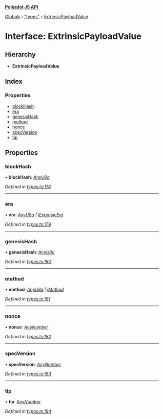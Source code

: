 **[Polkadot JS API](../README.md)**

[Globals](../globals.md) › [&quot;types&quot;](../modules/_types_.md) › [ExtrinsicPayloadValue](_types_.extrinsicpayloadvalue.md)

# Interface: ExtrinsicPayloadValue

## Hierarchy

* **ExtrinsicPayloadValue**

## Index

### Properties

* [blockHash](_types_.extrinsicpayloadvalue.md#blockhash)
* [era](_types_.extrinsicpayloadvalue.md#era)
* [genesisHash](_types_.extrinsicpayloadvalue.md#genesishash)
* [method](_types_.extrinsicpayloadvalue.md#method)
* [nonce](_types_.extrinsicpayloadvalue.md#nonce)
* [specVersion](_types_.extrinsicpayloadvalue.md#specversion)
* [tip](_types_.extrinsicpayloadvalue.md#tip)

## Properties

###  blockHash

• **blockHash**: *[AnyU8a](../modules/_types_.md#anyu8a)*

*Defined in [types.ts:178](https://github.com/polkadot-js/api/blob/d1105c8/packages/types/src/types.ts#L178)*

___

###  era

• **era**: *[AnyU8a](../modules/_types_.md#anyu8a) | [IExtrinsicEra](_types_.iextrinsicera.md)*

*Defined in [types.ts:179](https://github.com/polkadot-js/api/blob/d1105c8/packages/types/src/types.ts#L179)*

___

###  genesisHash

• **genesisHash**: *[AnyU8a](../modules/_types_.md#anyu8a)*

*Defined in [types.ts:180](https://github.com/polkadot-js/api/blob/d1105c8/packages/types/src/types.ts#L180)*

___

###  method

• **method**: *[AnyU8a](../modules/_types_.md#anyu8a) | [IMethod](_types_.imethod.md)*

*Defined in [types.ts:181](https://github.com/polkadot-js/api/blob/d1105c8/packages/types/src/types.ts#L181)*

___

###  nonce

• **nonce**: *[AnyNumber](../modules/_types_.md#anynumber)*

*Defined in [types.ts:182](https://github.com/polkadot-js/api/blob/d1105c8/packages/types/src/types.ts#L182)*

___

###  specVersion

• **specVersion**: *[AnyNumber](../modules/_types_.md#anynumber)*

*Defined in [types.ts:183](https://github.com/polkadot-js/api/blob/d1105c8/packages/types/src/types.ts#L183)*

___

###  tip

• **tip**: *[AnyNumber](../modules/_types_.md#anynumber)*

*Defined in [types.ts:184](https://github.com/polkadot-js/api/blob/d1105c8/packages/types/src/types.ts#L184)*